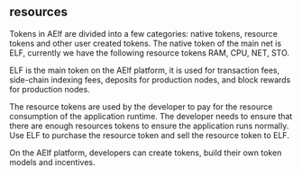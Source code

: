 ## resources 

Tokens in AElf are divided into a few categories: native tokens, resource tokens and other user created tokens. The native token of the main net is ELF, currently we have the following resource tokens RAM, CPU, NET, STO.

ELF is the main token on the AElf platform, it is used for transaction fees, side-chain indexing fees, deposits for production nodes, and block rewards for production nodes.

The resource tokens are used by the developer to pay for the resource consumption of the application runtime. The developer needs to ensure that there are enough resources tokens to ensure the application runs normally. Use ELF to purchase the resource token and sell the resource token to ELF.

On the AElf platform, developers can create tokens, build their own token models and incentives.
